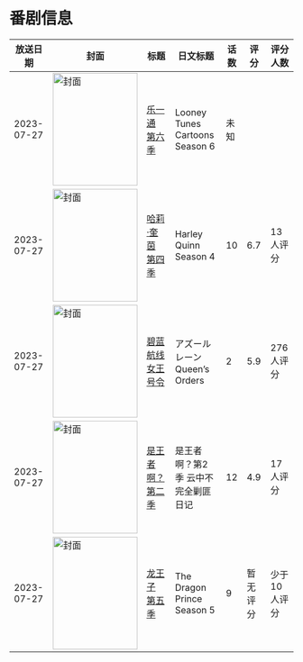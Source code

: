 # 番剧信息

|放送日期|封面|标题|日文标题|话数|评分|评分人数|
|---|---|---|---|---|---|---|
|2023-07-27|<img src="https://lain.bgm.tv/pic/cover/c/f6/1d/445284_tJlFh.jpg" alt="封面" style="width:150px;height:200px;object-fit:cover;">|[乐一通 第六季](https://bangumi.tv/subject/445284)|Looney Tunes Cartoons Season 6|未知|||
|2023-07-27|<img src="https://lain.bgm.tv/pic/cover/c/44/0f/441141_5LutT.jpg" alt="封面" style="width:150px;height:200px;object-fit:cover;">|[哈莉·奎茵 第四季](https://bangumi.tv/subject/441141)|Harley Quinn Season 4|10|6.7|13人评分|
|2023-07-27|<img src="https://lain.bgm.tv/pic/cover/c/88/51/349222_zSfO3.jpg" alt="封面" style="width:150px;height:200px;object-fit:cover;">|[碧蓝航线 女王号令](https://bangumi.tv/subject/349222)|アズールレーン Queen’s Orders|2|5.9|276人评分|
|2023-07-27|<img src="https://lain.bgm.tv/pic/cover/c/20/62/407308_ig0Rk.jpg" alt="封面" style="width:150px;height:200px;object-fit:cover;">|[是王者啊？ 第二季](https://bangumi.tv/subject/407308)|是王者啊？第2季 云中不完全剿匪日记|12|4.9|17人评分|
|2023-07-27|<img src="https://lain.bgm.tv/pic/cover/c/dd/c1/445283_nyNxz.jpg" alt="封面" style="width:150px;height:200px;object-fit:cover;">|[龙王子 第五季](https://bangumi.tv/subject/445283)|The Dragon Prince Season 5|9|暂无评分|少于10人评分|

